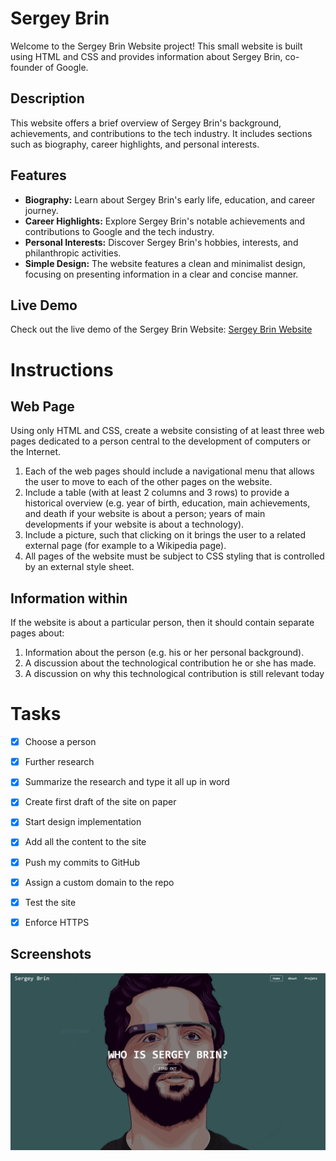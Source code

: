 # Sergey Brin 

Welcome to the Sergey Brin Website project! This small website is built using HTML and CSS and provides information about Sergey Brin, co-founder of Google.

## Description
This website offers a brief overview of Sergey Brin's background, achievements, and contributions to the tech industry. It includes sections such as biography, career highlights, and personal interests.

## Features
- **Biography:** Learn about Sergey Brin's early life, education, and career journey.
- **Career Highlights:** Explore Sergey Brin's notable achievements and contributions to Google and the tech industry.
- **Personal Interests:** Discover Sergey Brin's hobbies, interests, and philanthropic activities.
- **Simple Design:** The website features a clean and minimalist design, focusing on presenting information in a clear and concise manner.

## Live Demo
Check out the live demo of the Sergey Brin Website: [Sergey Brin Website](https://brin.ahmedbazina.com/)

# Instructions
## Web Page
Using only HTML and CSS, create a website consisting of at least three web pages dedicated to a person central to the development of computers or the Internet.
1. Each of the web pages should include a navigational menu that allows the user to move to each of the other pages on the website.
2. Include a table (with at least 2 columns and 3 rows) to provide a historical overview (e.g. year of birth, education, main achievements, and death if your website is about a person; years of main developments if your website is about a technology).
3. Include a picture, such that clicking on it brings the user to a related external page (for example to a Wikipedia page).
4. All pages of the website must be subject to CSS styling that is controlled by an external style sheet.

## Information within
If the website is about a particular person, then it should contain separate pages about:
1. Information about the person (e.g. his or her personal background).
2. A discussion about the technological contribution he or she has made.
3. A discussion on why this technological contribution is still relevant today

# Tasks
- [x] Choose a person
- [x] Further research
- [x] Summarize the research and type it all up in word
- [x] Create first draft of the site on paper
- [x] Start design implementation
- [x] Add all the content to the site
- [x] Push my commits to GitHub
- [x] Assign a custom domain to the repo
- [x] Test the site
- [x] Enforce HTTPS


## Screenshots
![Screenshot](https://github.com/ahmedbazina/Portfolio/raw/main/assets/projects/project-1.png)
